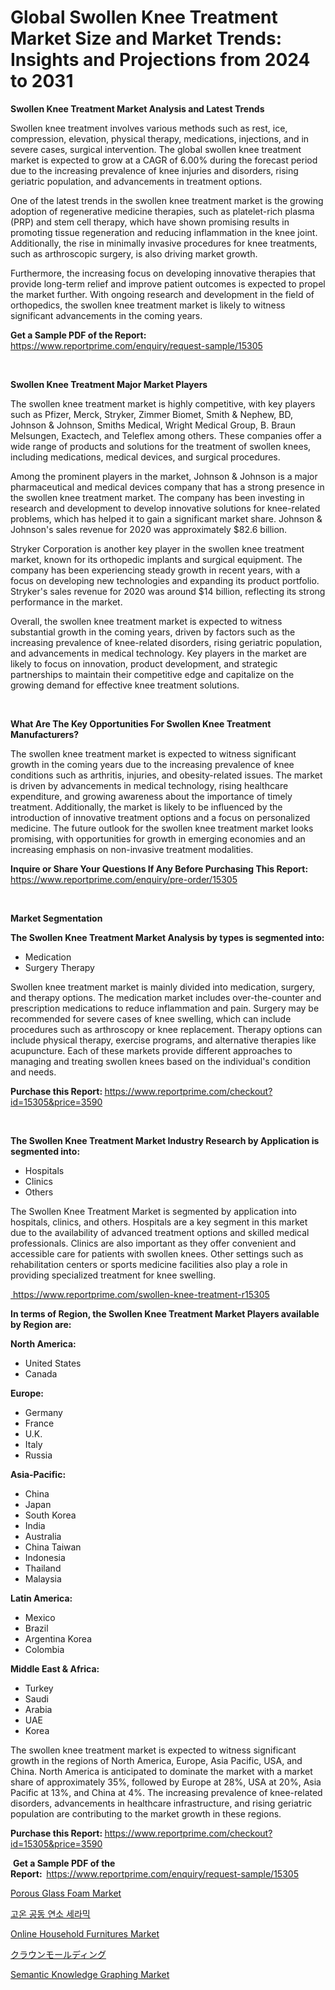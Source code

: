 <p><h1>Global Swollen Knee Treatment Market Size and Market Trends: Insights and Projections from 2024 to 2031</h1></p><p><strong>Swollen Knee Treatment Market Analysis and Latest Trends</strong></p>
<p><p>Swollen knee treatment involves various methods such as rest, ice, compression, elevation, physical therapy, medications, injections, and in severe cases, surgical intervention. The global swollen knee treatment market is expected to grow at a CAGR of 6.00% during the forecast period due to the increasing prevalence of knee injuries and disorders, rising geriatric population, and advancements in treatment options. </p><p>One of the latest trends in the swollen knee treatment market is the growing adoption of regenerative medicine therapies, such as platelet-rich plasma (PRP) and stem cell therapy, which have shown promising results in promoting tissue regeneration and reducing inflammation in the knee joint. Additionally, the rise in minimally invasive procedures for knee treatments, such as arthroscopic surgery, is also driving market growth. </p><p>Furthermore, the increasing focus on developing innovative therapies that provide long-term relief and improve patient outcomes is expected to propel the market further. With ongoing research and development in the field of orthopedics, the swollen knee treatment market is likely to witness significant advancements in the coming years.</p></p>
<p><strong>Get a Sample PDF of the Report:&nbsp;</strong> <a href="https://www.reportprime.com/enquiry/request-sample/15305">https://www.reportprime.com/enquiry/request-sample/15305</a></p>
<p>&nbsp;</p>
<p><strong>Swollen Knee Treatment Major Market Players</strong></p>
<p><p>The swollen knee treatment market is highly competitive, with key players such as Pfizer, Merck, Stryker, Zimmer Biomet, Smith & Nephew, BD, Johnson & Johnson, Smiths Medical, Wright Medical Group, B. Braun Melsungen, Exactech, and Teleflex among others. These companies offer a wide range of products and solutions for the treatment of swollen knees, including medications, medical devices, and surgical procedures.</p><p>Among the prominent players in the market, Johnson & Johnson is a major pharmaceutical and medical devices company that has a strong presence in the swollen knee treatment market. The company has been investing in research and development to develop innovative solutions for knee-related problems, which has helped it to gain a significant market share. Johnson & Johnson's sales revenue for 2020 was approximately $82.6 billion.</p><p>Stryker Corporation is another key player in the swollen knee treatment market, known for its orthopedic implants and surgical equipment. The company has been experiencing steady growth in recent years, with a focus on developing new technologies and expanding its product portfolio. Stryker's sales revenue for 2020 was around $14 billion, reflecting its strong performance in the market.</p><p>Overall, the swollen knee treatment market is expected to witness substantial growth in the coming years, driven by factors such as the increasing prevalence of knee-related disorders, rising geriatric population, and advancements in medical technology. Key players in the market are likely to focus on innovation, product development, and strategic partnerships to maintain their competitive edge and capitalize on the growing demand for effective knee treatment solutions.</p></p>
<p>&nbsp;</p>
<p><strong>What Are The Key Opportunities For Swollen Knee Treatment Manufacturers?</strong></p>
<p><p>The swollen knee treatment market is expected to witness significant growth in the coming years due to the increasing prevalence of knee conditions such as arthritis, injuries, and obesity-related issues. The market is driven by advancements in medical technology, rising healthcare expenditure, and growing awareness about the importance of timely treatment. Additionally, the market is likely to be influenced by the introduction of innovative treatment options and a focus on personalized medicine. The future outlook for the swollen knee treatment market looks promising, with opportunities for growth in emerging economies and an increasing emphasis on non-invasive treatment modalities.</p></p>
<p><strong>Inquire or Share Your Questions If Any Before Purchasing This Report:</strong> <a href="https://www.reportprime.com/enquiry/pre-order/15305">https://www.reportprime.com/enquiry/pre-order/15305</a></p>
<p>&nbsp;</p>
<p><strong>Market Segmentation</strong></p>
<p><strong>The Swollen Knee Treatment Market Analysis by types is segmented into:</strong></p>
<p><ul><li>Medication</li><li>Surgery Therapy</li></ul></p>
<p><p>Swollen knee treatment market is mainly divided into medication, surgery, and therapy options. The medication market includes over-the-counter and prescription medications to reduce inflammation and pain. Surgery may be recommended for severe cases of knee swelling, which can include procedures such as arthroscopy or knee replacement. Therapy options can include physical therapy, exercise programs, and alternative therapies like acupuncture. Each of these markets provide different approaches to managing and treating swollen knees based on the individual's condition and needs.</p></p>
<p><strong>Purchase this Report:&nbsp;</strong><a href="https://www.reportprime.com/checkout?id=15305&price=3590">https://www.reportprime.com/checkout?id=15305&price=3590</a></p>
<p>&nbsp;</p>
<p><strong>The Swollen Knee Treatment Market Industry Research by Application is segmented into:</strong></p>
<p><ul><li>Hospitals</li><li>Clinics</li><li>Others</li></ul></p>
<p><p>The Swollen Knee Treatment Market is segmented by application into hospitals, clinics, and others. Hospitals are a key segment in this market due to the availability of advanced treatment options and skilled medical professionals. Clinics are also important as they offer convenient and accessible care for patients with swollen knees. Other settings such as rehabilitation centers or sports medicine facilities also play a role in providing specialized treatment for knee swelling.</p></p>
<p><a href="https://www.reportprime.com/swollen-knee-treatment-r15305">&nbsp;https://www.reportprime.com/swollen-knee-treatment-r15305</a></p>
<p><strong>In terms of Region, the Swollen Knee Treatment Market Players available by Region are:</strong></p>
<p>
    <p> <strong> North America: </strong>
        <ul>
            <li>United States</li>
            <li>Canada</li>
        </ul>
        </p> 
    <p> <strong> Europe: </strong>
        <ul>
            <li>Germany</li>
            <li>France</li>
            <li>U.K.</li>
            <li>Italy</li>
            <li>Russia</li>
        </ul>
        </p> 
    <p> <strong> Asia-Pacific: </strong>
        <ul>
            <li>China</li>
            <li>Japan</li>
            <li>South Korea</li>
            <li>India</li>
            <li>Australia</li>
            <li>China Taiwan</li>
            <li>Indonesia</li>
            <li>Thailand</li>
            <li>Malaysia</li>
        </ul>
        </p> 
    <p> <strong> Latin America: </strong>
        <ul>
            <li>Mexico</li>
            <li>Brazil</li>
            <li>Argentina Korea</li>
            <li>Colombia</li>
        </ul>
        </p> 
    <p> <strong> Middle East & Africa: </strong>
        <ul>
            <li>Turkey</li>
            <li>Saudi</li>
            <li>Arabia</li>
            <li>UAE</li>
            <li>Korea</li>
        </ul>
    </p>
    </p>
<p><p>The swollen knee treatment market is expected to witness significant growth in the regions of North America, Europe, Asia Pacific, USA, and China. North America is anticipated to dominate the market with a market share of approximately 35%, followed by Europe at 28%, USA at 20%, Asia Pacific at 13%, and China at 4%. The increasing prevalence of knee-related disorders, advancements in healthcare infrastructure, and rising geriatric population are contributing to the market growth in these regions.</p></p>
<p><strong>Purchase this Report: </strong><a href="https://www.reportprime.com/checkout?id=15305&price=3590">https://www.reportprime.com/checkout?id=15305&price=3590</a></p>
<p>&nbsp;<strong>Get a Sample PDF of the Report:&nbsp;&nbsp;</strong><a href="https://www.reportprime.com/enquiry/request-sample/15305">https://www.reportprime.com/enquiry/request-sample/15305</a></p>
<p><strong></strong></p>
<p><p><a href="https://medium.com/@ryan.wilson8778/porous-glass-foam-market-global-market-insights-and-sales-trends-2024-to-2031-23115fdfd773">Porous Glass Foam Market</a></p><p><a href="https://github.com/nhaiquang84/Market-Research-Report-List-1/blob/main/7436416122969.md">고온 공동 연소 세라믹</a></p><p><a href="https://medium.com/@sarabits4122023/online-household-furnitures-market-size-growth-trends-statistics-forecasts-2024-2031-e1c03f5c2977">Online Household Furnitures Market</a></p><p><a href="https://medium.com/@barrycuda1974/%E3%82%AF%E3%83%A9%E3%82%A6%E3%83%B3%E3%83%A2%E3%83%BC%E3%83%AB%E3%83%87%E3%82%A3%E3%83%B3%E3%82%B0%E5%B8%82%E5%A0%B4%E3%82%B5%E3%82%A4%E3%82%BA-%E3%82%B7%E3%82%A7%E3%82%A2-%E3%83%88%E3%83%AC%E3%83%B3%E3%83%89%E5%88%86%E6%9E%90%E3%83%AC%E3%83%9D%E3%83%BC%E3%83%88-%E3%82%A8%E3%83%B3%E3%83%89%E3%83%A6%E3%83%BC%E3%82%B9-%E5%A4%A9%E4%BA%95-%E3%83%89%E3%82%A2%E3%81%8A%E3%82%88%E3%81%B3%E7%AA%93-%E4%B8%80%E8%88%AC%E7%94%A8%E9%80%94-%E5%8E%9F%E6%9D%90%E6%96%99%E5%88%A5-2031%E5%B9%B4%E3%81%BE%E3%81%A7%E3%81%AE%E4%BA%88%E6%B8%AC%E3%81%AB%E3%81%A4%E3%81%84%E3%81%A6-29fab2b2391c">クラウンモールディング</a></p><p><a href="https://github.com/jodemen/Market-Research-Report-List-3/blob/main/semantic-knowledge-graphing-market.md">Semantic Knowledge Graphing Market</a></p></p>